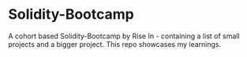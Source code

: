 # Solidity-Bootcamp

A cohort based Solidity-Bootcamp by Rise In - containing a list of small projects and a bigger project. This repo showcases my learnings.

